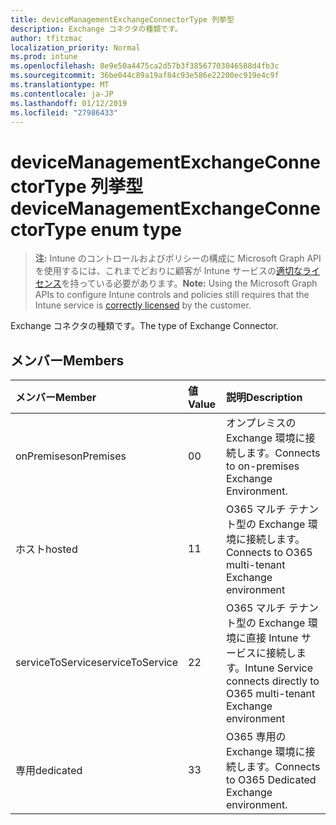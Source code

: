 ```yaml
---
title: deviceManagementExchangeConnectorType 列挙型
description: Exchange コネクタの種類です。
author: tfitzmac
localization_priority: Normal
ms.prod: intune
ms.openlocfilehash: 8e9e50a4475ca2d57b3f38567703046588d4fb3c
ms.sourcegitcommit: 36be044c89a19af84c93e586e22200ec919e4c9f
ms.translationtype: MT
ms.contentlocale: ja-JP
ms.lasthandoff: 01/12/2019
ms.locfileid: "27986433"
---
```

# <a name="devicemanagementexchangeconnectortype-enum-type"></a><span data-ttu-id="ede3a-103">deviceManagementExchangeConnectorType 列挙型</span><span class="sxs-lookup"><span data-stu-id="ede3a-103">deviceManagementExchangeConnectorType enum type</span></span>

> <span data-ttu-id="ede3a-104">**注:** Intune のコントロールおよびポリシーの構成に Microsoft Graph API を使用するには、これまでどおりに顧客が Intune サービスの[適切なライセンス](https://go.microsoft.com/fwlink/?linkid=839381)を持っている必要があります。</span><span class="sxs-lookup"><span data-stu-id="ede3a-104">**Note:** Using the Microsoft Graph APIs to configure Intune controls and policies still requires that the Intune service is [correctly licensed](https://go.microsoft.com/fwlink/?linkid=839381) by the customer.</span></span>

<span data-ttu-id="ede3a-105">Exchange コネクタの種類です。</span><span class="sxs-lookup"><span data-stu-id="ede3a-105">The type of Exchange Connector.</span></span>
## <a name="members"></a><span data-ttu-id="ede3a-106">メンバー</span><span class="sxs-lookup"><span data-stu-id="ede3a-106">Members</span></span>
|<span data-ttu-id="ede3a-107">メンバー</span><span class="sxs-lookup"><span data-stu-id="ede3a-107">Member</span></span>|<span data-ttu-id="ede3a-108">値</span><span class="sxs-lookup"><span data-stu-id="ede3a-108">Value</span></span>|<span data-ttu-id="ede3a-109">説明</span><span class="sxs-lookup"><span data-stu-id="ede3a-109">Description</span></span>|
|:---|:---|:---|
|<span data-ttu-id="ede3a-110">onPremises</span><span class="sxs-lookup"><span data-stu-id="ede3a-110">onPremises</span></span>|<span data-ttu-id="ede3a-111">0</span><span class="sxs-lookup"><span data-stu-id="ede3a-111">0</span></span>|<span data-ttu-id="ede3a-112">オンプレミスの Exchange 環境に接続します。</span><span class="sxs-lookup"><span data-stu-id="ede3a-112">Connects to on-premises Exchange Environment.</span></span>|
|<span data-ttu-id="ede3a-113">ホスト</span><span class="sxs-lookup"><span data-stu-id="ede3a-113">hosted</span></span>|<span data-ttu-id="ede3a-114">1</span><span class="sxs-lookup"><span data-stu-id="ede3a-114">1</span></span>|<span data-ttu-id="ede3a-115">O365 マルチ テナント型の Exchange 環境に接続します。</span><span class="sxs-lookup"><span data-stu-id="ede3a-115">Connects to O365 multi-tenant Exchange environment</span></span>|
|<span data-ttu-id="ede3a-116">serviceToService</span><span class="sxs-lookup"><span data-stu-id="ede3a-116">serviceToService</span></span>|<span data-ttu-id="ede3a-117">2</span><span class="sxs-lookup"><span data-stu-id="ede3a-117">2</span></span>|<span data-ttu-id="ede3a-118">O365 マルチ テナント型の Exchange 環境に直接 Intune サービスに接続します。</span><span class="sxs-lookup"><span data-stu-id="ede3a-118">Intune Service connects directly to O365 multi-tenant Exchange environment</span></span>|
|<span data-ttu-id="ede3a-119">専用</span><span class="sxs-lookup"><span data-stu-id="ede3a-119">dedicated</span></span>|<span data-ttu-id="ede3a-120">3</span><span class="sxs-lookup"><span data-stu-id="ede3a-120">3</span></span>|<span data-ttu-id="ede3a-121">O365 専用の Exchange 環境に接続します。</span><span class="sxs-lookup"><span data-stu-id="ede3a-121">Connects to O365 Dedicated Exchange environment.</span></span>|




